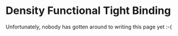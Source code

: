 # Density Functional Tight Binding

Unfortunately, nobody has gotten around to writing this page yet :-(
